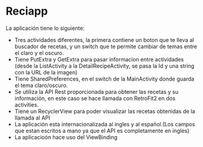 # Reciapp
La aplicación tiene lo siguiente:
- Tres actividades diferentes, la primera contiene un boton que te lleva al buscador de recetas, y un switch que te permite cambiar de temas entre el claro y el oscuro.
- Tiene PutExtra y GetExtra para pasar informacion entre actividades (desde la ListActivity a la DetailRecipeActivity, se pasa la Id y una string con la URL de la imagen)
- Tiene SharedPreferences, en el switch de la MainActivity donde guarda el tema claro/oscuro.
- Se utiliza la API Rest proporcionada para obtener las recetas y su información, en este caso se hace llamada con RetroFit2 en dos activities.
- Tiene un RecyclerView para poder visualizar las recetas obtenidas de la llamada al API
- La aplicación esta internacionalizada al ingles y al español.(Los campos que estan escritos a mano ya que el API es completamente en ingles)
- La aplicacioón hace uso del ViewBinding
